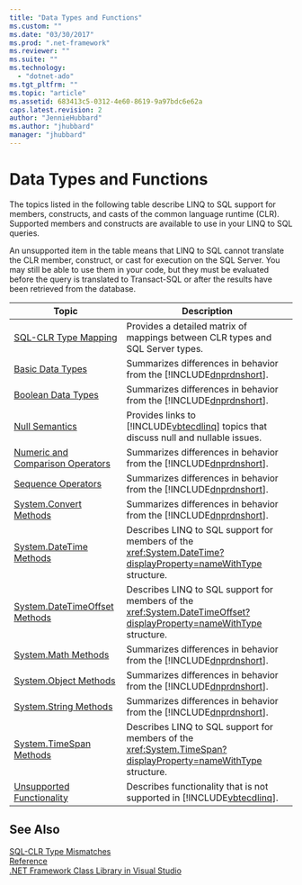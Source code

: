 ```yaml
---
title: "Data Types and Functions"
ms.custom: ""
ms.date: "03/30/2017"
ms.prod: ".net-framework"
ms.reviewer: ""
ms.suite: ""
ms.technology: 
  - "dotnet-ado"
ms.tgt_pltfrm: ""
ms.topic: "article"
ms.assetid: 683413c5-0312-4e60-8619-9a97bdc6e62a
caps.latest.revision: 2
author: "JennieHubbard"
ms.author: "jhubbard"
manager: "jhubbard"
---
```

# Data Types and Functions
The topics listed in the following table describe LINQ to SQL support for members, constructs, and casts of the common language runtime (CLR). Supported members and constructs are available to use in your LINQ to SQL queries.  
  
 An unsupported item in the table means that LINQ to SQL cannot translate the CLR member, construct, or cast for execution on the SQL Server. You may still be able to use them in your code, but they must be evaluated before the query is translated to Transact-SQL or after the results have been retrieved from the database.  
  
|Topic|Description|  
|-----------|-----------------|  
|[SQL-CLR Type Mapping](../../../../../../docs/framework/data/adonet/sql/linq/sql-clr-type-mapping.md)|Provides a detailed matrix of mappings between CLR types and SQL Server types.|  
|[Basic Data Types](../../../../../../docs/framework/data/adonet/sql/linq/basic-data-types.md)|Summarizes differences in behavior from the [!INCLUDE[dnprdnshort](../../../../../../includes/dnprdnshort-md.md)].|  
|[Boolean Data Types](../../../../../../docs/framework/data/adonet/sql/linq/boolean-data-types.md)|Summarizes differences in behavior from the [!INCLUDE[dnprdnshort](../../../../../../includes/dnprdnshort-md.md)].|  
|[Null Semantics](../../../../../../docs/framework/data/adonet/sql/linq/null-semantics.md)|Provides links to [!INCLUDE[vbtecdlinq](../../../../../../includes/vbtecdlinq-md.md)] topics that discuss null and nullable issues.|  
|[Numeric and Comparison Operators](../../../../../../docs/framework/data/adonet/sql/linq/numeric-and-comparison-operators.md)|Summarizes differences in behavior from the [!INCLUDE[dnprdnshort](../../../../../../includes/dnprdnshort-md.md)].|  
|[Sequence Operators](../../../../../../docs/framework/data/adonet/sql/linq/sequence-operators.md)|Summarizes differences in behavior from the [!INCLUDE[dnprdnshort](../../../../../../includes/dnprdnshort-md.md)].|  
|[System.Convert Methods](../../../../../../docs/framework/data/adonet/sql/linq/system-convert-methods.md)|Summarizes differences in behavior from the [!INCLUDE[dnprdnshort](../../../../../../includes/dnprdnshort-md.md)].|  
|[System.DateTime Methods](../../../../../../docs/framework/data/adonet/sql/linq/system-datetime-methods.md)|Describes LINQ to SQL support for members of the <xref:System.DateTime?displayProperty=nameWithType> structure.|  
|[System.DateTimeOffset Methods](../../../../../../docs/framework/data/adonet/sql/linq/system-datetimeoffset-methods.md)|Describes LINQ to SQL support for members of the <xref:System.DateTimeOffset?displayProperty=nameWithType> structure.|  
|[System.Math Methods](../../../../../../docs/framework/data/adonet/sql/linq/system-math-methods.md)|Summarizes differences in behavior from the [!INCLUDE[dnprdnshort](../../../../../../includes/dnprdnshort-md.md)].|  
|[System.Object Methods](../../../../../../docs/framework/data/adonet/sql/linq/system-object-methods.md)|Summarizes differences in behavior from the [!INCLUDE[dnprdnshort](../../../../../../includes/dnprdnshort-md.md)].|  
|[System.String Methods](../../../../../../docs/framework/data/adonet/sql/linq/system-string-methods.md)|Summarizes differences in behavior from the [!INCLUDE[dnprdnshort](../../../../../../includes/dnprdnshort-md.md)].|  
|[System.TimeSpan Methods](../../../../../../docs/framework/data/adonet/sql/linq/system-timespan-methods.md)|Describes LINQ to SQL support for members of the <xref:System.TimeSpan?displayProperty=nameWithType> structure.|  
|[Unsupported Functionality](../../../../../../docs/framework/data/adonet/sql/linq/unsupported-functionality.md)|Describes functionality that is not supported in [!INCLUDE[vbtecdlinq](../../../../../../includes/vbtecdlinq-md.md)].|  
  
## See Also  
 [SQL-CLR Type Mismatches](../../../../../../docs/framework/data/adonet/sql/linq/sql-clr-type-mismatches.md)  
 [Reference](../../../../../../docs/framework/data/adonet/sql/linq/reference.md)  
 [.NET Framework Class Library in Visual Studio](http://msdn.microsoft.com/en-us/a03e374c-3d5c-4169-937b-49857ab273ae)

